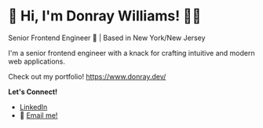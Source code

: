 # 👋 Hi, I'm Donray Williams! 👨‍💻

Senior Frontend Engineer 🚀 | Based in New York/New Jersey

I'm a senior frontend engineer with a knack for crafting intuitive and modern web applications.

Check out my portfolio! https://www.donray.dev/

**Let's Connect!**

* [LinkedIn](https://www.linkedin.com/in/donrayxwilliams/)
* 📧 <a href="mailto:donrayxwilliams@gmail.com">Email me!</a>
